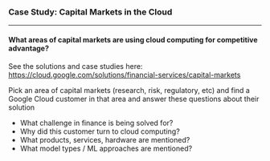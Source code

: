 ### Case Study: Capital Markets in the Cloud

--- 

#### What areas of capital markets are using cloud computing for competitive advantage? 

See the solutions and case studies here: https://cloud.google.com/solutions/financial-services/capital-markets

Pick an area of capital markets (research, risk, regulatory, etc) and find a Google Cloud customer in that area and answer these questions about their solution

* What challenge in finance is being solved for?
* Why did this customer turn to cloud computing?
* What products, services, hardware are mentioned?
* What model types / ML approaches are mentioned? 
